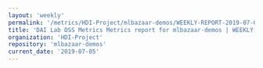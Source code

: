 ```yaml
---
layout: 'weekly'
permalink: '/metrics/HDI-Project/mlbazaar-demos/WEEKLY-REPORT-2019-07-05'
title: 'DAI Lab OSS Metrics Metrics report for mlbazaar-demos | WEEKLY-REPORT-2019-07-05'
organization: 'HDI-Project'
repository: 'mlbazaar-demos'
current_date: '2019-07-05'
---
```

